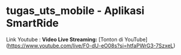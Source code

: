 # tugas_uts_mobile - Aplikasi SmartRide
Link Youtube :
**Video Live Streaming:** [Tonton di YouTube]
(https://www.youtube.com/live/F0-dU-eO08s?si=htfaPWrG3-7SzxeL)
